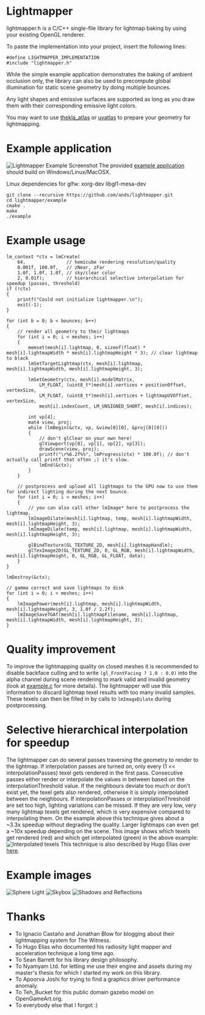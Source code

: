 ﻿# Lightmapper
lightmapper.h is a C/C++ single-file library for lightmap baking by using your existing OpenGL renderer.

To paste the implementation into your project, insert the following lines:
```
#define LIGHTMAPPER_IMPLEMENTATION
#include "lightmapper.h"
```

While the simple example application demonstrates the baking of ambient occlusion only, the library can also be used to precompute global illumination for static scene geometry by doing multiple bounces.

Any light shapes and emissive surfaces are supported as long as you draw them with their corresponding emissive light colors.

You may want to use [thekla_atlas](https://github.com/Thekla/thekla_atlas) or [uvatlas](https://uvatlas.codeplex.com/) to prepare your geometry for lightmapping.

# Example application
![Lightmapper Example Screenshot](https://github.com/ands/lightmapper/raw/master/example_images/example.png)
The provided [example application](https://github.com/ands/lightmapper/blob/master/example/example.c) should build on Windows/Linux/MacOSX.

Linux dependencies for glfw: xorg-dev libgl1-mesa-dev
```
git clone --recursive https://github.com/ands/lightmapper.git
cd lightmapper/example
cmake .
make
./example
```

# Example usage
```
lm_context *ctx = lmCreate(
	64,               // hemicube rendering resolution/quality
	0.001f, 100.0f,   // zNear, zFar
	1.0f, 1.0f, 1.0f, // sky/clear color
	2, 0.01f);        // hierarchical selective interpolation for speedup (passes, threshold)
if (!ctx)
{
	printf("Could not initialize lightmapper.\n");
	exit(-1);
}

for (int b = 0; b < bounces; b++)
{
	// render all geometry to their lightmaps
	for (int i = 0; i < meshes; i++)
	{
		memset(mesh[i].lightmap, 0, sizeof(float) * mesh[i].lightmapWidth * mesh[i].lightmapHeight * 3); // clear lightmap to black
		lmSetTargetLightmap(ctx, mesh[i].lightmap, mesh[i].lightmapWidth, mesh[i].lightmapHeight, 3);
		
		lmSetGeometry(ctx, mesh[i].modelMatrix,
			LM_FLOAT, (uint8_t*)mesh[i].vertices + positionOffset, vertexSize,
			LM_FLOAT, (uint8_t*)mesh[i].vertices + lightmapUVOffset, vertexSize,
			mesh[i].indexCount, LM_UNSIGNED_SHORT, mesh[i].indices);
	
		int vp[4];
		mat4 view, proj;
		while (lmBegin(&ctx, vp, &view[0][0], &proj[0][0]))
		{
			// don't glClear on your own here!
			glViewport(vp[0], vp[1], vp[2], vp[3]);
			drawScene(view, proj);
			printf("\r%6.2f%%", lmProgress(ctx) * 100.0f); // don't actually call printf that often ;) it's slow.
			lmEnd(&ctx);
		}
	}

	// postprocess and upload all lightmaps to the GPU now to use them for indirect lighting during the next bounce.
	for (int i = 0; i < meshes; i++)
	{
		// you can also call other lmImage* here to postprocess the lightmap.
		lmImageDilate(mesh[i].lightmap, temp, mesh[i].lightmapWidth, mesh[i].lightmapHeight, 3);
		lmImageDilate(temp, mesh[i].lightmap, mesh[i].lightmapWidth, mesh[i].lightmapHeight, 3);

		glBindTexture(GL_TEXTURE_2D, mesh[i].lightmapHandle);
		glTexImage2D(GL_TEXTURE_2D, 0, GL_RGB, mesh[i].lightmapWidth, mesh[i].lightmapHeight, 0, GL_RGB, GL_FLOAT, data);
	}
}

lmDestroy(&ctx);

// gamma correct and save lightmaps to disk
for (int i = 0; i < meshes; i++)
{
	lmImagePower(mesh[i].lightmap, mesh[i].lightmapWidth, mesh[i].lightmapHeight, 3, 1.0f / 2.2f);
	lmImageSaveTGAf(mesh[i].lightmapFilename, mesh[i].lightmap, mesh[i].lightmapWidth, mesh[i].lightmapHeight, 3);
}
```

# Quality improvement
To improve the lightmapping quality on closed meshes it is recommended to disable backface culling and to write `(gl_FrontFacing ? 1.0 : 0.0)` into the alpha channel during scene rendering to mark valid and invalid geometry (look at [example.c](https://github.com/ands/lightmapper/blob/master/example/example.c) for more details). The lightmapper will use this information to discard lightmap texel results with too many invalid samples. These texels can then be filled in by calls to `lmImageDilate` during postprocessing.

# Selective hierarchical interpolation for speedup
The lightmapper can do several passes traversing the geometry to render to the lightmap.
If interpolation passes are turned on, only every (1 << interpolationPasses) texel gets rendered in the first pass.
Consecutive passes either render or interpolate the values in between based on the interpolationThreshold value.
If the neighbours deviate too much or don't exist yet, the texel gets also rendered, otherwise it is simply interpolated between the neighbours.
If interpolationPasses or interpolationThreshold are set too high, lighting variations can be missed.
If they are very low, very many lightmap texels get rendered, which is very expensive compared to interpolating them.
On the example above this technique gives about a ~3.3x speedup without degrading the quality.
Larger lightmaps can even get a ~10x speedup depending on the scene.
This image shows which texels get rendered (red) and which get interpolated (green) in the above example:
![Interpolated texels](https://github.com/ands/lightmapper/raw/master/example_images/debug_interpolation.png)
This technique is also described by Hugo Elias over [here](http://web.archive.org/web/20160311085440/http://freespace.virgin.net/hugo.elias/radiosity/radiosity.htm).

# Example images
![Sphere Light](https://github.com/ands/lightmapper/raw/master/example_images/gazebo_light.png)
![Skybox](https://github.com/ands/lightmapper/raw/master/example_images/gazebo_skybox.png)
![Shadows and Reflections](https://github.com/ands/lightmapper/raw/master/example_images/gazebo_shadows_reflections.png)

# Thanks
- To Ignacio Castaño and Jonathan Blow for blogging about their lightmapping system for The Witness.
- To Hugo Elias who documented his radiosity light mapper and acceleration technique a long time ago.
- To Sean Barrett for his library design philosophy.
- To Nyamyam Ltd. for letting me use their engine and assets during my master's thesis for which I started my work on this library.
- To Apoorva Joshi for trying to find a graphics driver performance anomaly.
- To Teh_Bucket for this public domain gazebo model on OpenGameArt.org.
- To everybody else that I forgot :)
